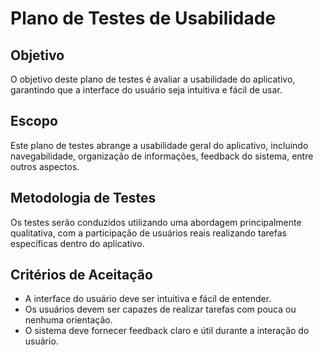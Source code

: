 # Plano de Testes de Usabilidade

## Objetivo
O objetivo deste plano de testes é avaliar a usabilidade do aplicativo, garantindo que a interface do usuário seja intuitiva e fácil de usar.

## Escopo
Este plano de testes abrange a usabilidade geral do aplicativo, incluindo navegabilidade, organização de informações, feedback do sistema, entre outros aspectos.

## Metodologia de Testes
Os testes serão conduzidos utilizando uma abordagem principalmente qualitativa, com a participação de usuários reais realizando tarefas específicas dentro do aplicativo.

## Critérios de Aceitação
- A interface do usuário deve ser intuitiva e fácil de entender.
- Os usuários devem ser capazes de realizar tarefas com pouca ou nenhuma orientação.
- O sistema deve fornecer feedback claro e útil durante a interação do usuário.
